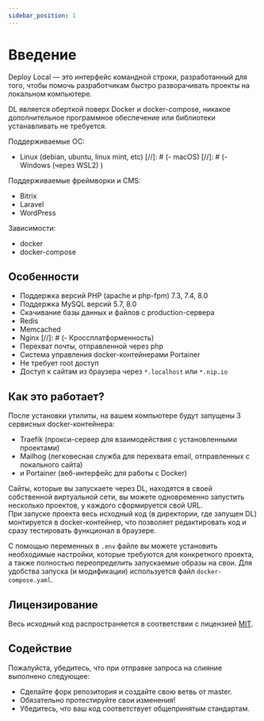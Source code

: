 ```yaml
---
sidebar_position: 1
---
```


# Введение

Deploy Local — это интерфейс командной строки, разработанный для того, чтобы помочь разработчикам быстро разворачивать проекты на локальном компьютере.

DL является оберткой поверх Docker и docker-compose, никакое дополнительное программное обеспечение или библиотеки устанавливать не требуется.

Поддерживаемые ОС:
- Linux (debian, ubuntu, linux mint, etc)
[//]: # (- macOS)
[//]: # (- Windows &#40;через WSL2&#41;  )

Поддерживаемые фреймворки и CMS:
- Bitrix
- Laravel
- WordPress  

Зависимости:
- docker
- docker-compose

## Особенности
- Поддержка версий PHP (apache и php-fpm) 7.3, 7.4, 8.0
- Поддержка MySQL версий 5.7, 8.0
- Скачивание базы данных и файлов с production-сервера
- Redis
- Memcached
- Nginx
[//]: # (- Кроссплатформенность)
- Перехват почты, отправленной через php
- Система управления docker-контейнерами Portainer
- Не требует root доступ
- Доступ к сайтам из браузера через `*.localhost` или `*.nip.io`

## Как это работает?
После установки утилиты, на вашем компьютере будут запущены 3 сервисных docker-контейнера: 
- Traefik (прокси-сервер для взаимодействия с установленными проектами)
- Mailhog (легковесная служба для перехвата email, отправленных с локального сайта)
- и Portainer (веб-интерфейс для работы с Docker)

Сайты, которые вы запускаете через DL, находятся в своей собственной виртуальной сети, вы можете одновременно запустить несколько проектов, у каждого сформируется свой URL.  
При запуске проекта весь исходный код (в директории, где запущен DL) монтируется в docker-контейнер, что позволяет редактировать код и сразу тестировать функционал в браузере.

С помощью переменных в `.env` файле вы можете установить необходимые настройки, которые требуются для конкретного проекта, а также полностью переопределить запускаемые образы на свои. Для удобства запуска (и модификации) используется файл `docker-compose.yaml`.
## Лицензирование
Весь исходный код распространяется в соответствии с лицензией [MIT](https://github.com/local-deploy/dl/blob/master/LICENSE).

## Содействие

Пожалуйста, убедитесь, что при отправке запроса на слияние выполнено следующее:
- Сделайте форк репозитория и создайте свою ветвь от master.  
- Обязательно протестируйте свои изменения!  
- Убедитесь, что ваш код соответствует общепринятым стандартам.
